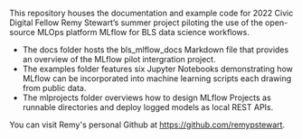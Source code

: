 This repository houses the documentation and example code for 2022 Civic Digital Fellow Remy Stewart’s summer project piloting the use of the open-source MLOps platform MLflow for BLS data science workflows. 
- The docs folder hosts the bls_mlflow_docs Markdown file that provides an overview of the MLflow pilot intergration project. 
- The examples folder features six Jupyter Notebooks demonstrating how MLflow can be incorporated into machine learning scripts each drawing from public data.
- The mlprojects folder overviews how to design MLflow Projects as runnable directories and deploy logged models as local REST APIs. 

You can visit Remy's personal Github at https://github.com/remypstewart.